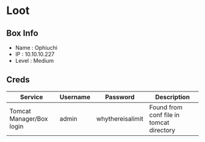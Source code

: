 # Loot


## Box Info
- Name : Ophiuchi
- IP : 10.10.10.227
- Level : Medium

## Creds

| Service | Username | Password | Description |
| --- | --- | --- | ---| 
| Tomcat Manager/Box login | admin | whythereisalimit | Found from conf file in tomcat directory |
